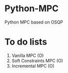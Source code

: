 # Python-MPC
Python MPC based on OSQP

# To do lists
1. Vanilla MPC (O)
2. Soft Constraints MPC (O)
3. Incremental MPC (O)
